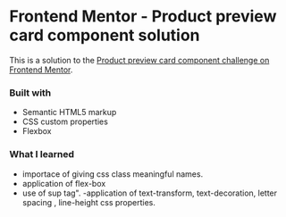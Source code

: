 # Frontend Mentor - Product preview card component solution

This is a solution to the [Product preview card component challenge on Frontend Mentor](https://www.frontendmentor.io/challenges/product-preview-card-component-GO7UmttRfa).

### Built with

- Semantic HTML5 markup
- CSS custom properties
- Flexbox 


### What I learned

- importace of giving css class meaningful names.
- application of flex-box
- use of sup  tag".
-application of text-transform, text-decoration, letter spacing , line-height css properties.
